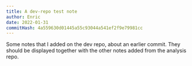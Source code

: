 ```yaml
---
title: A dev-repo test note
author: Enric
date: 2022-01-31
commitHash: 4a559630d01445a55c93044a541ef2f9e79981cc
---
```

Some notes that I added on the dev repo, about an earlier commit. They should be displayed together with the other notes added from the analysis repo.
